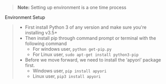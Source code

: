 > **Note:** Setting up environment is a one time process

Environment Setup
> - First install Python 3 of any version and make sure you're installing v3.5+
> - Then install pip through command prompt or terminal with the following command
>   - For windows user, ```python get-pip.py ```
>   - For Linux user, ```sudo apt-get install python3-pip```
> - Before we move forward, we need to install the ‘apyori’ package first.
>   - Windows user, ```pip install apyori```
>   - Linux user, ```pip3 install apyori```
